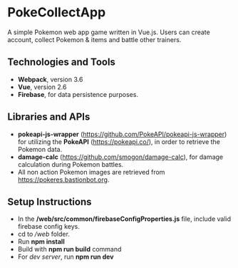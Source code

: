 # PokeCollectApp

A simple Pokemon web app game written in Vue.js. Users can create account, collect Pokemon & items and battle other trainers.


## Technologies and Tools

- **Webpack**, version 3.6
- **Vue**, version 2.6
- **Firebase**, for data persistence purposes.


## Libraries and APIs

- **pokeapi-js-wrapper** (https://github.com/PokeAPI/pokeapi-js-wrapper) for utilizing the **PokeAPI** (https://pokeapi.co/), in order to retrieve the Pokemon data. 
- **damage-calc** (https://github.com/smogon/damage-calc), for damage calculation during Pokemon battles.
- All non action Pokemon images are retrieved from https://pokeres.bastionbot.org.

## Setup Instructions

- In the **/web/src/common/firebaseConfigProperties.js** file, include valid firebase config keys.
- cd to */web* folder.
- Run **npm install**
- Build with **npm run build** command
- For *dev server*, run **npm run dev**
